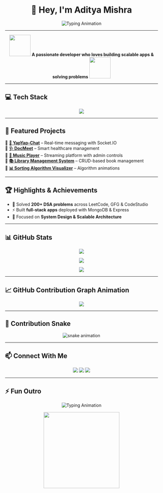 <h1 align="center"> 
  👋 Hey, I'm Aditya Mishra 
</h1>

<p align="center">
  <img src="https://readme-typing-svg.herokuapp.com?font=Fira+Code&weight=600&size=24&pause=1000&color=00F7F7&center=true&vCenter=true&width=600&lines=Full+Stack+Developer;Problem+Solver+%7C+DSA+Enthusiast;Tech+Explorer+%7C+Final+Year+at+IIIT+Sonepat;Let's+Build+Cool+Projects+Together!+🚀" alt="Typing Animation" />
</p>

---

<p align="center">
  <img src="https://media.giphy.com/media/WUlplcMpOCEmTGBtBW/giphy.gif" width="70"> 
  <b>A passionate developer who loves building scalable apps & solving problems</b>
  <img src="https://media.giphy.com/media/WUlplcMpOCEmTGBtBW/giphy.gif" width="70"> 
</p>

---

## 💻 Tech Stack  

<p align="center">
  <img src="https://skillicons.dev/icons?i=cpp,js,react,nodejs,express,mongodb,postgres,mysql,html,css,tailwind,bootstrap,git,github&perline=7" />
</p>

---

## 🚀 Featured Projects  

🔹 **[💬 YapYap-Chat](https://github.com/AdityaMISHRA2803/YapYap-Chat-.git)** – Real-time messaging with Socket.IO  
🔹 **[🩺 DocMeet](https://github.com/AdityaMISHRA2803/DocMeet.git)** – Smart healthcare management  
🔹 **[🎵 Music Player](https://github.com/AdityaMISHRA2803/Music-Player-.git)** – Streaming platform with admin controls  
🔹 **[📚 Library Management System](https://github.com/AdityaMISHRA2803/Digital-Library-System.git)** – CRUD-based book management  
🔹 **[📊 Sorting Algorithm Visualizer](https://github.com/AdityaMISHRA2803/Sorting-Algorithm-Visualizer-.git)** – Algorithm animations  

---

## 🏆 Highlights & Achievements  

- 🧠 Solved **200+ DSA problems** across LeetCode, GFG & CodeStudio  
- ⚡ Built **full-stack apps** deployed with MongoDB & Express  
- 🎯 Focused on **System Design & Scalable Architecture**  

---

## 📊 GitHub Stats  

<p align="center">
  <img src="https://github-readme-streak-stats.herokuapp.com?user=AdityaMISHRA2803&theme=tokyonight&hide_border=true" />
</p>

<p align="center">
  <img src="https://github-readme-stats.vercel.app/api?username=AdityaMISHRA2803&show_icons=true&theme=tokyonight&hide_border=true" />
</p>

<p align="center">
  <img src="https://github-readme-stats.vercel.app/api/top-langs/?username=AdityaMISHRA2803&layout=compact&theme=tokyonight&hide_border=true" />
</p>

---

## 📈 GitHub Contribution Graph Animation  

<p align="center">
  <img src="https://github-readme-activity-graph.vercel.app/graph?username=AdityaMISHRA2803&theme=react-dark&hide_border=true&area=true" />
</p>

---

## 🐍 Contribution Snake  

<p align="center">
  <img src="https://raw.githubusercontent.com/AdityaMISHRA2803/AdityaMISHRA2803/output/github-contribution-grid-snake.svg" alt="snake animation" />
</p>

---

## 📫 Connect With Me  

<p align="center">
  <a href="https://www.linkedin.com/in/aditya-mishra-iiit/"><img src="https://img.shields.io/badge/-Aditya%20Mishra-blue?style=for-the-badge&logo=Linkedin&logoColor=white"/></a>
  <a href="mailto:aditya.iiitsp@gmail.com"><img src="https://img.shields.io/badge/-aditya.iiitsp%40gmail.com-c14438?style=for-the-badge&logo=Gmail&logoColor=white"/></a>
  <img src="https://img.shields.io/badge/Delhi%2C%20India-%F0%9F%87%AE%F0%9F%87%B3-orange?style=for-the-badge"/>
</p>

---

## ⚡ Fun Outro  

<p align="center">
  <img src="https://readme-typing-svg.herokuapp.com?font=Fira+Code&weight=600&size=22&pause=1000&color=F7B93E&center=true&vCenter=true&width=600&lines=Thanks+for+visiting!;Always+Open+to+Collaboration;Let's+Build+Impactful+Projects+Together+🚀" alt="Typing Animation" />
</p>

<p align="center">
  <img src="https://media.giphy.com/media/3o7TKxoh4wyo0UkkkU/giphy.gif" width="250">
</p>
